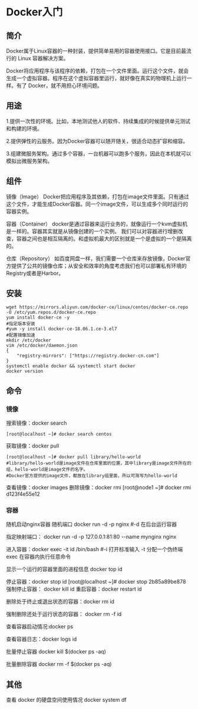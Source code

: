 # Docker入门

## 简介

Docker属于Linux容器的一种封装，提供简单易用的容器使用接口。它是目前最流行的 Linux 容器解决方案。

Docker将应用程序与该程序的依赖，打包在一个文件里面。运行这个文件，就会生成一个虚拟容器。程序在这个虚拟容器里运行，就好像在真实的物理机上运行一样。有了 Docker，就不用担心环境问题。

## 用途

1.提供一次性的环境。比如，本地测试他人的软件、持续集成的时候提供单元测试和构建的环境。

2.提供弹性的云服务。因为Docker容器可以随开随关，很适合动态扩容和缩容。

3.组建微服务架构。通过多个容器，一台机器可以跑多个服务，因此在本机就可以模拟出微服务架构。

## 组件

镜像（Image）
Docker把应用程序及其依赖，打包在image文件里面。只有通过这个文件，才能生成Docker容器。同一个image文件，可以生成多个同时运行的容器实例。

容器（Container）
docker是通过容器来运行业务的，就像运行一个kvm虚拟机是一样的。容器其实就是从镜像创建的一个实例。 我们可以对容器进行增删改查，容器之间也是相互隔离的。和虚拟机最大的区别就是一个是虚拟的一个是隔离的。

仓库（Repository）
如百度网盘一样，我们需要一个仓库来存放镜像，Docker官方提供了公共的镜像仓库；从安全和效率的角度考虑我们也可以部署私有环境的Registry或者是Harbor。

## 安装

```shell
wget https://mirrors.aliyun.com/docker-ce/linux/centos/docker-ce.repo -O /etc/yum.repos.d/docker-ce.repo
yum install docker-ce -y
#指定版本安装
#yum -y install docker-ce-18.06.1.ce-3.el7
#配置镜像加速
mkdir /etc/docker
vim /etc/docker/daemon.json
{
    "registry-mirrors": ["https://registry.docker-cn.com"]
}
systemctl enable docker && systemctl start docker
docker version
```

## 命令

### 镜像

搜索镜像：docker search

```shell
[root@localhost ~]# docker search centos
```

获取镜像：docker pull

```shell
[root@localhost ~]# docker pull library/hello-world 
#library/hello-world是image文件在仓库里面的位置，其中library是image文件所在的组，hello-world是image文件的名字。
#Docker官方提供的image文件，都放在library组里面，所以可简写为hello-world
```

查看镜像：docker images
删除镜像：docker rmi
[root@node1 ~]# docker rmi d123f4e55e12 

### 容器

随机启动nginx容器 随机端口
docker run -d -p nginx
#-d 在后台运行容器

指定映射端口：
docker run -d -p 127.0.0.1:81:80 --name mynginx nginx

进入容器：docker exec -it id /bin/bash
#-i 打开标准输入 -t 分配一个伪终端 exec 在容器内执行任意命令

显示一个运行的容器里面的进程信息 
docker top id

停止容器：docker stop id
[root@localhost ~]# docker stop 2b85a89be878
强制停止容器： docker kill id
重启容器：docker restart id

删除处于终止或退出状态的容器：docker rm id

强制删除还处于运行状态的容器： docker rm -f id

查看容器启动情况:docker ps

查看容器日志：docker logs  id

批量停止容器
docker kill $(docker ps -aq)

批量删除容器 docker rm -f $(docker ps -aq)

## 其他

查看 docker 的硬盘空间使用情况
docker system df